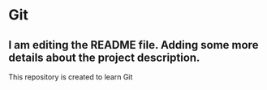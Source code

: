 # Git
## I am editing the README file. Adding some more details about the project description. 
This repository is created to learn Git
